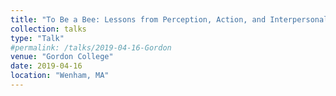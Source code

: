 ```yaml
---
title: "To Be a Bee: Lessons from Perception, Action, and Interpersonal Coordination"
collection: talks
type: "Talk"
#permalink: /talks/2019-04-16-Gordon
venue: "Gordon College"
date: 2019-04-16
location: "Wenham, MA"
---
```

